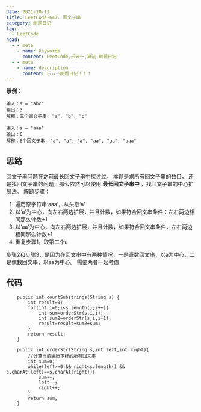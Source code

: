 ```yaml
---
date: 2021-10-13
title: LeetCode-647. 回文子串
category: 刷题日记
tag:
  - LeetCode
head:
  - - meta
    - name: keywords
      content: LeetCode,乐云一,算法,刷题日记
  - - meta
    - name: description
      content: 乐云一刷题日记！！！
---
```

**示例：**
```
输入：s = "abc"
输出：3
解释：三个回文子串: "a", "b", "c"
```
```
输入：s = "aaa"
输出：6
解释：6个回文子串: "a", "a", "a", "aa", "aa", "aaa"
```
## 思路
回文子串问题在之前[最长回文子串](https://leyuna.xyz/#/blog?blogId=46)中探讨过。
本题是求所有回文子串的数目，
还是找回文子串的问题，那么依然可以使用 **最长回文子串中** ，找回文子串的中心扩展法。
解题步骤：
1. 遍历原字符串‘aaa’，从头取‘a’
2. 以‘a’为中心，向左右两边扩展，并且计数，如果符合回文串条件：左右两边相同那么计数+1
3. 以‘aa’为中心，向左右两边扩展，并且计数，如果符合回文串条件，左右两边相同那么计数+1
4. 重复步骤1，取第二个a

步骤2和步骤3，是因为在回文串中有两种情况，一是奇数回文串，以a为中心，二是偶数回文串，以aa为中心。
需要两者一起考虑

## 代码
```
    public int countSubstrings(String s) {
        int result=0;
        for(int i=0;i<s.length();i++){
            int sum=orderStr(s,i,i);
            int sum2=orderStr(s,i,i+1);
            result=result+sum2+sum;
        }
        return result;
    }

    public int orderStr(String s,int left,int right){
        //计算当前遍历下标的所有回文串
        int sum=0;
        while(left>=0 && right<s.length() && s.charAt(left)==s.charAt(right)){
            sum++;
            left--;
            right++;
        }
        return sum;
    }
```

